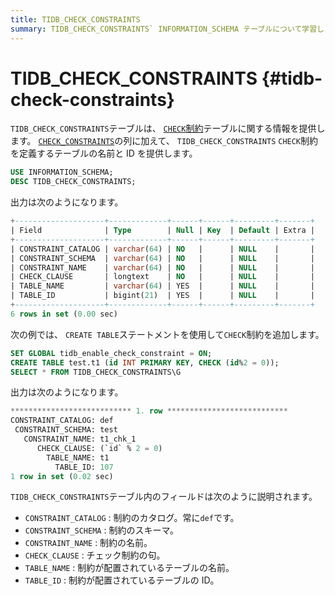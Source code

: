 ```yaml
---
title: TIDB_CHECK_CONSTRAINTS
summary: TIDB_CHECK_CONSTRAINTS` INFORMATION_SCHEMA テーブルについて学習します。
---
```


# TIDB_CHECK_CONSTRAINTS {#tidb-check-constraints}

`TIDB_CHECK_CONSTRAINTS`テーブルは、 [`CHECK`制約](/constraints.md#check)テーブルに関する情報を提供します。 [`CHECK_CONSTRAINTS`](/information-schema/information-schema-check-constraints.md)の列に加えて、 `TIDB_CHECK_CONSTRAINTS` `CHECK`制約を定義するテーブルの名前と ID を提供します。

```sql
USE INFORMATION_SCHEMA;
DESC TIDB_CHECK_CONSTRAINTS;
```

出力は次のようになります。

```sql
+--------------------+-------------+------+------+---------+-------+
| Field              | Type        | Null | Key  | Default | Extra |
+--------------------+-------------+------+------+---------+-------+
| CONSTRAINT_CATALOG | varchar(64) | NO   |      | NULL    |       |
| CONSTRAINT_SCHEMA  | varchar(64) | NO   |      | NULL    |       |
| CONSTRAINT_NAME    | varchar(64) | NO   |      | NULL    |       |
| CHECK_CLAUSE       | longtext    | NO   |      | NULL    |       |
| TABLE_NAME         | varchar(64) | YES  |      | NULL    |       |
| TABLE_ID           | bigint(21)  | YES  |      | NULL    |       |
+--------------------+-------------+------+------+---------+-------+
6 rows in set (0.00 sec)
```

次の例では、 `CREATE TABLE`ステートメントを使用して`CHECK`制約を追加します。

```sql
SET GLOBAL tidb_enable_check_constraint = ON;
CREATE TABLE test.t1 (id INT PRIMARY KEY, CHECK (id%2 = 0));
SELECT * FROM TIDB_CHECK_CONSTRAINTS\G
```

出力は次のようになります。

```sql
*************************** 1. row ***************************
CONSTRAINT_CATALOG: def
 CONSTRAINT_SCHEMA: test
   CONSTRAINT_NAME: t1_chk_1
      CHECK_CLAUSE: (`id` % 2 = 0)
        TABLE_NAME: t1
          TABLE_ID: 107
1 row in set (0.02 sec)
```

`TIDB_CHECK_CONSTRAINTS`テーブル内のフィールドは次のように説明されます。

-   `CONSTRAINT_CATALOG` : 制約のカタログ。常に`def`です。
-   `CONSTRAINT_SCHEMA` : 制約のスキーマ。
-   `CONSTRAINT_NAME` : 制約の名前。
-   `CHECK_CLAUSE` : チェック制約の句。
-   `TABLE_NAME` : 制約が配置されているテーブルの名前。
-   `TABLE_ID` : 制約が配置されているテーブルの ID。
